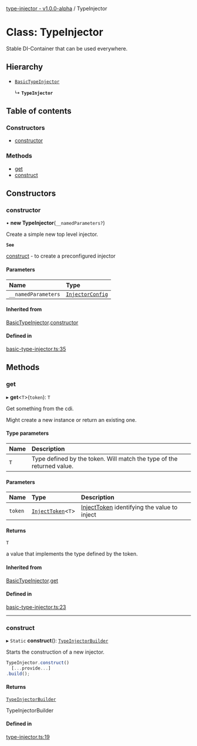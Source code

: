 [type-injector - v1.0.0-alpha](../README.md) / TypeInjector

# Class: TypeInjector

Stable DI-Container that can be used everywhere.

## Hierarchy

- [`BasicTypeInjector`](BasicTypeInjector.md)

  ↳ **`TypeInjector`**

## Table of contents

### Constructors

- [constructor](TypeInjector.md#constructor)

### Methods

- [get](TypeInjector.md#get)
- [construct](TypeInjector.md#construct)

## Constructors

### constructor

• **new TypeInjector**(`__namedParameters?`)

Create a simple new top level injector.

**`See`**

[construct](TypeInjector.md#construct) - to create a preconfigured injector

#### Parameters

| Name | Type |
| :------ | :------ |
| `__namedParameters` | [`InjectorConfig`](../interfaces/InjectorConfig.md) |

#### Inherited from

[BasicTypeInjector](BasicTypeInjector.md).[constructor](BasicTypeInjector.md#constructor)

#### Defined in

[basic-type-injector.ts:35](https://github.com/e-hein/type-inject/blob/5c37f1b/src/basic-type-injector.ts#L35)

## Methods

### get

▸ **get**<`T`\>(`token`): `T`

Get something from the cdi.

Might create a new instance or return an existing one.

#### Type parameters

| Name | Description |
| :------ | :------ |
| `T` | Type defined by the token. Will match the type of the returned value. |

#### Parameters

| Name | Type | Description |
| :------ | :------ | :------ |
| `token` | [`InjectToken`](../README.md#injecttoken)<`T`\> | [InjectToken](../README.md#injecttoken) identifying the value to inject |

#### Returns

`T`

a value that implements the type defined by the token.

#### Inherited from

[BasicTypeInjector](BasicTypeInjector.md).[get](BasicTypeInjector.md#get)

#### Defined in

[basic-type-injector.ts:23](https://github.com/e-hein/type-inject/blob/5c37f1b/src/basic-type-injector.ts#L23)

___

### construct

▸ `Static` **construct**(): [`TypeInjectorBuilder`](TypeInjectorBuilder.md)

Starts the construction of a new injector.

```typescript
TypeInjector.construct()
  [...provide...]
.build();
```

#### Returns

[`TypeInjectorBuilder`](TypeInjectorBuilder.md)

TypeInjectorBuilder

#### Defined in

[type-injector.ts:19](https://github.com/e-hein/type-inject/blob/5c37f1b/src/type-injector.ts#L19)

